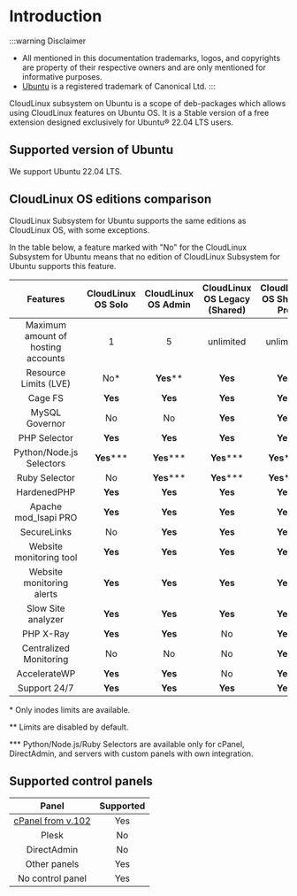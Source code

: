 # Introduction

:::warning Disclaimer
* All mentioned in this documentation trademarks, logos, and copyrights are property of their respective owners and are only mentioned for informative purposes.
* [Ubuntu](https://ubuntu.com/) is a registered trademark of Canonical Ltd.
:::

CloudLinux subsystem on Ubuntu is a scope of deb-packages which allows using CloudLinux features on Ubuntu OS. It is a Stable version of a free extension designed exclusively for Ubuntu® 22.04 LTS users.

## Supported version of Ubuntu

We support Ubuntu 22.04 LTS.

## CloudLinux OS editions comparison

CloudLinux Subsystem for Ubuntu supports the same editions as CloudLinux OS, with some exceptions.

In the table below, a feature marked with "No" for the CloudLinux Subsystem for Ubuntu means that no edition of CloudLinux Subsystem for Ubuntu supports this feature.

|**Features**|**CloudLinux OS Solo**|**CloudLinux OS Admin**|**CloudLinux OS Legacy (Shared)**|**CloudLinux OS Shared Pro**|**<font color="#2c98f0">CloudLinux Subsystem For Ubuntu</font>**|
|:-:|:-:|:-:|:-:|:-:|:-:|
|Maximum amount of hosting accounts|1|5|unlimited|unlimited|**<font color="#2c98f0">unlimited</font>**|
|Resource Limits (LVE)|No*|**Yes****|**Yes**|**Yes**|**<font color="#2c98f0">Yes</font>**|
|Cage FS|**Yes**|**Yes**|**Yes**|**Yes**|**<font color="#2c98f0">Yes</font>**|
|MySQL Governor|No|No|**Yes**|**Yes**|**<font color="#2c98f0">Yes</font>**|
|PHP Selector|**Yes**|**Yes**|**Yes**|**Yes**|**<font color="#2c98f0">Yes</font>**|
|Python/Node.js Selectors|**Yes*****|**Yes*****|**Yes*****|**Yes*****|**<font color="#2c98f0">No</font>**|
|Ruby Selector|No|**Yes*****|**Yes*****|**Yes*****|**<font color="#2c98f0">No</font>**|
|HardenedPHP|**Yes**|**Yes**|**Yes**|**Yes**|**<font color="#2c98f0">Yes</font>**|
|Apache mod_lsapi PRO|**Yes**|**Yes**|**Yes**|**Yes**|**<font color="#2c98f0">Yes</font>**|
|SecureLinks|No|**Yes**|**Yes**|**Yes**|**<font color="#2c98f0">Yes</font>**|
|Website monitoring tool|**Yes**|**Yes**|**Yes**|**Yes**|**<font color="#2c98f0">Yes</font>**|
|Website monitoring alerts|**Yes**|**Yes**|**Yes**|**Yes**|**<font color="#2c98f0">Yes</font>**|
|Slow Site analyzer|**Yes**|**Yes**|**Yes**|**Yes**|**<font color="#2c98f0">Yes</font>**|
|PHP X-Ray|**Yes**|**Yes**|No|**Yes**|**<font color="#2c98f0">Yes</font>**|
|Centralized Monitoring|No|No|No|**Yes**|**<font color="#2c98f0">Yes</font>**|
|AccelerateWP|**Yes**|**Yes**|No|**Yes**|**<font color="#2c98f0">Yes</font>**|
|Support 24/7|**Yes**|**Yes**|**Yes**|**Yes**|**<font color="#2c98f0">Yes</font>**|

\* Only inodes limits are available.

\** Limits are disabled by default.

\*** Python/Node.js/Ruby Selectors are available only for cPanel, DirectAdmin, and servers with custom panels with own integration.

## Supported control panels

| **Panel** | **Supported** |
|:-:|:-:|
|[cPanel from v.102](https://blog.cpanel.com/ubuntu-lts-and-full-cpanel-support/) | Yes |
|Plesk| No |
|DirectAdmin| No |
|Other panels| Yes |
|No control panel| Yes |
